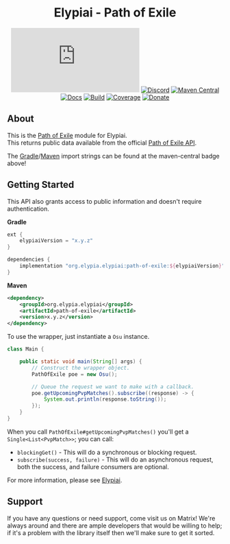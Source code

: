 <div align="center">

# Elypiai - Path of Exile
[![Matrix]][matrix-community] [![Discord]][discord-guild] [![Maven Central]][maven-page] [![Docs]][documentation] [![Build]][gitlab] [![Coverage]][gitlab] [![Donate]][elypia-donate]
</div>

## About
This is the [Path of Exile] module for Elypiai.  
This returns public data available from the official [Path of Exile API][poe-api].

The [Gradle]/[Maven] import strings can be found at the maven-central badge above!

## Getting Started
This API also grants access to public information and doesn't require authentication.

**Gradle**
```gradle
ext {
    elypiaiVersion = "x.y.z"
}

dependencies {
    implementation "org.elypia.elypiai:path-of-exile:${elypiaiVersion}"
}
```

**Maven**
```xml
<dependency>
    <groupId>org.elypia.elypiai</groupId>
    <artifactId>path-of-exile</artifactId>
    <version>x.y.z</version>
</dependency>
```

To use the wrapper, just instantiate a `Osu` instance.

```java
class Main {

    public static void main(String[] args) {
        // Construct the wrapper object.
        PathOfExile poe = new Osu();

        // Queue the request we want to make with a callback.
        poe.getUpcomingPvpMatches().subscribe((response) -> {
            System.out.println(response.toString());
        });
    }
}
```

When you call `PathOfExile#getUpcomingPvpMatches()` you'll get a `Single<List<PvpMatch>>`; you can call:
* `blockingGet()` - This will do a synchronous or blocking request.
* `subscribe(success, failure)` - This will do an asynchronous request, both the success, and failure consumers are optional.

For more information, please see [Elypiai].

## Support
If you have any questions or need support, come visit us on Matrix! We're always around and there are
ample developers that would be willing to help; if it's a problem with the library itself then we'll
make sure to get it sorted.

[matrix-community]: https://matrix.to/#/+elypia:matrix.org "Matrix Invite"
[discord-guild]: https://discord.gg/hprGMaM "Discord Invite"
[maven-page]: https://search.maven.org/artifact/org.elypia.elypiai/cleverbot "Maven Central"
[documentation]: https://elypia.gitlab.io/elypiai/com/elypia/elypiai/cleverbot/package-summary.html "Documentation"
[gitlab]: https://gitlab.com/Elypia/elypiai/commits/master "Repository on GitLab"
[elypia-donate]: https://elypia.org/donate "Donate to Elypia"
[Gradle]: https://gradle.org/ "Depend via Gradle"
[Maven]: https://maven.apache.org/ "Depend via Maven"
[Path of Exile]: https://www.pathofexile.com/
[poe-api]: https://www.pathofexile.com/developer/docs/api
[Elypiai]: https://gitlab.com/Elypia/elypiai "Elypiai Repository"

[Matrix]: https://img.shields.io/matrix/elypia:matrix.org?logo=matrix "Matrix Shield"
[Discord]: https://discord.com/api/guilds/184657525990359041/widget.png "Discord Shield"
[Maven Central]: https://img.shields.io/maven-central/v/org.elypia.elypiai/cleverbot "Download Shield"
[Docs]: https://img.shields.io/badge/docs-elypiai-blue.svg "Documentation Shield"
[Build]: https://gitlab.com/Elypia/elypiai/badges/master/pipeline.svg "GitLab Build Shield"
[Coverage]: https://gitlab.com/Elypia/elypiai/badges/master/coverage.svg "GitLab Coverage Shield"
[Donate]: https://img.shields.io/badge/donate-elypia-blueviolet "Donate Shield"
